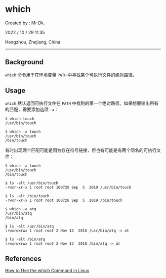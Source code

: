 # which

Created by : Mr Dk.

2022 / 10 / 29 11:35

Hangzhou, Zhejiang, China

---

## Background

`which` 命令用于在环境变量 `PATH` 中寻找某个可执行文件的绝对路径。

## Usage

`which` 默认返回可执行文件在 `PATH` 中找到的第一个绝对路径。如果想要输出所有的匹配，需要添加选项 `-a`：

```shell
$ which touch
/usr/bin/touch

$ which -a touch
/usr/bin/touch
/bin/touch
```

有时出现两个匹配可能是因为存在符号链接，但也有可能是有两个同名的可执行文件：

```shell
$ which -a touch
/usr/bin/touch
/bin/touch

$ ls -alt /usr/bin/touch
-rwxr-xr-x 1 root root 100728 Sep  5  2019 /usr/bin/touch

$ ls -alt /bin/touch
-rwxr-xr-x 1 root root 100728 Sep  5  2019 /bin/touch
```

```shell
$ which -a atq
/usr/bin/atq
/bin/atq

$ ls -alt /usr/bin/atq
lrwxrwxrwx 1 root root 2 Nov 13  2018 /usr/bin/atq -> at

$ ls -alt /bin/atq
lrwxrwxrwx 1 root root 2 Nov 13  2018 /bin/atq -> at
```

## References

[How to Use the which Command in Linux](https://phoenixnap.com/kb/which-command-linux)
